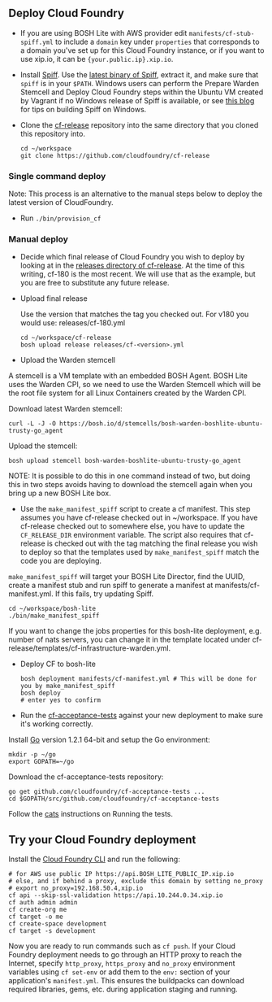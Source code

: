## Deploy Cloud Foundry

* If you are using BOSH Lite with AWS provider edit `manifests/cf-stub-spiff.yml` to include a `domain` key under `properties` that corresponds to a domain you've set up for this Cloud Foundry instance, or if you want to use xip.io, it can be `{your.public.ip}.xip.io`.

* Install [Spiff](https://github.com/cloudfoundry-incubator/spiff). Use the [latest binary of Spiff](https://github.com/cloudfoundry-incubator/spiff/releases), extract it, and make sure that `spiff` is in your `$PATH`. Windows users can perform the Prepare Warden Stemcell and Deploy Cloud Foundry steps within the Ubuntu VM created by Vagrant if no Windows release of Spiff is available, or see [this blog](http://aliwahaj.blogspot.de/2014/01/installing-cloud-foundry-on-vagrant.html) for tips on building Spiff on Windows.

* Clone the [cf-release](https://github.com/cloudfoundry/cf-release) repository into the same directory that you cloned this repository into.

    ```
    cd ~/workspace
    git clone https://github.com/cloudfoundry/cf-release
    ```

### Single command deploy

Note: This process is an alternative to the manual steps below to deploy the latest version of CloudFoundry.

* Run `./bin/provision_cf`

### Manual deploy

* Decide which final release of Cloud Foundry you wish to deploy by looking at in the [releases directory of cf-release](https://github.com/cloudfoundry/cf-release/tree/master/releases).  At the time of this writing, cf-180 is the most recent. We will use that as the example, but you are free to substitute any future release.

*  Upload final release

    Use the version that matches the tag you checked out. For v180 you would use: releases/cf-180.yml

    ```
    cd ~/workspace/cf-release
    bosh upload release releases/cf-<version>.yml
    ```

* Upload the Warden stemcell

 A stemcell is a VM template with an embedded BOSH Agent. BOSH Lite uses the Warden CPI, so we need to use the Warden Stemcell which will be the root file system for all Linux Containers created by the Warden CPI.

 Download latest Warden stemcell:

 ```
 curl -L -J -O https://bosh.io/d/stemcells/bosh-warden-boshlite-ubuntu-trusty-go_agent
 ```

 Upload the stemcell:

 ```
 bosh upload stemcell bosh-warden-boshlite-ubuntu-trusty-go_agent
 ```

 NOTE: It is possible to do this in one command instead of two, but doing this in two steps avoids having to download the stemcell again when you bring up a new BOSH Lite box.


*  Use the `make_manifest_spiff` script to create a cf manifest.  This step assumes you have cf-release checked out in ~/workspace. If you have cf-release checked out to somewhere else, you have to update the `CF_RELEASE_DIR`
 environment variable.  The script also requires that cf-release is checked out with the tag matching the final release you wish to deploy so that the templates used by `make_manifest_spiff` match the code you are deploying.

 `make_manifest_spiff` will target your BOSH Lite Director, find the UUID, create a manifest stub and run spiff to generate a manifest at manifests/cf-manifest.yml. If this fails, try updating Spiff.

 ```
 cd ~/workspace/bosh-lite
 ./bin/make_manifest_spiff
 ```

 If you want to change the jobs properties for this bosh-lite deployment, e.g. number of nats servers, you can change it in the template located under cf-release/templates/cf-infrastructure-warden.yml.


*  Deploy CF to bosh-lite

    ```
    bosh deployment manifests/cf-manifest.yml # This will be done for you by make_manifest_spiff
    bosh deploy
    # enter yes to confirm
    ```

* Run the [cf-acceptance-tests](https://github.com/cloudfoundry/cf-acceptance-tests) against your new deployment to make sure it's working correctly.

 Install [Go](http://golang.org/) version 1.2.1 64-bit and setup the Go environment:

 ```
 mkdir -p ~/go
 export GOPATH=~/go
 ```
 Download the cf-acceptance-tests repository:

 ```
 go get github.com/cloudfoundry/cf-acceptance-tests ...
 cd $GOPATH/src/github.com/cloudfoundry/cf-acceptance-tests
 ```
 Follow the [cats](https://github.com/cloudfoundry/cf-acceptance-tests) instructions on Running the tests.


## Try your Cloud Foundry deployment

Install the [Cloud Foundry CLI](https://github.com/cloudfoundry/cli) and run the following:

```
# for AWS use public IP https://api.BOSH_LITE_PUBLIC_IP.xip.io
# else, and if behind a proxy, exclude this domain by setting no_proxy
# export no_proxy=192.168.50.4,xip.io
cf api --skip-ssl-validation https://api.10.244.0.34.xip.io
cf auth admin admin
cf create-org me
cf target -o me
cf create-space development
cf target -s development
```

Now you are ready to run commands such as `cf push`.
If your Cloud Foundry deployment needs to go through an HTTP proxy to reach the Internet, specify `http_proxy`, `https_proxy` and `no_proxy` environment variables using `cf set-env` or add them to the `env:` section of your application's `manifest.yml`. This ensures the buildpacks can download required libraries, gems, etc. during application staging and running.
